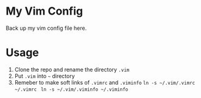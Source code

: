 # My Vim Config

Back up my vim config file here.

# Usage

1. Clone the repo and rename the directory `.vim`
2. Put `.vim` into `~` directory
3. Remeber to make soft links of `.vimrc` and `.viminfo`
 `ln -s ~/.vim/.vimrc ~/.vimrc `
 `ln -s ~/.vim/.viminfo ~/.viminfo`
